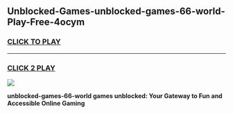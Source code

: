 
## Unblocked-Games-unblocked-games-66-world-Play-Free-4ocym
<h3>
<a href="https://premium76.site?title=unblocked-games-66-world&ref=23A">CLICK TO PLAY</a></h3>
<hr>

<h3>
<a href="https://premium76.site?title=unblocked-games-66-world&ref=23A">CLICK 2 PLAY</a>
  
</h3>

<a href="https://premium76.site?title=unblocked-games-66-world&ref=23A"><img src="https://clearcache.store/games.png"></a>


**unblocked-games-66-world games unblocked: Your Gateway to Fun and Accessible Online Gaming**
